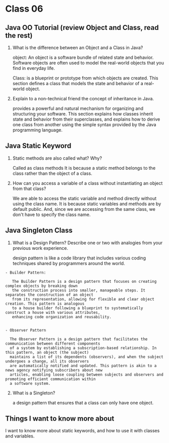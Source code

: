 # Class 06

## **Java OO Tutorial (review Object and Class, read the rest)**

   1. What is the difference between an Object and a Class in Java?

      object: An object is a software bundle of related state and behavior.
      Software objects are often used to model the real-world objects that
      you find in everyday life. 

      Class: is a blueprint or prototype from which objects are created. This 
      section defines a class that models the state and behavior of a real-world object.


   2. Explain to a non-technical friend the concept of inheritance in Java.

      provides a powerful and natural mechanism for organizing and structuring your software.
      This section explains how classes inherit state and behavior from their superclasses, and 
      explains how to derive one class from another using the simple syntax provided by the Java
      programming language.


##  **Java Static Keyword**

   
   1. Static methods are also called what? Why?

      Called as class methods
      It is because a static method belongs to the class rather than the object of a class.

   2. How can you access a variable of a class without instantiating an object from that class?

      We are able to access the static variable and method directly without using the class name. It
      is because static variables and methods are by default public. And, since we are accessing from 
      the same class, we don't have to specify the class name.


## **Java Singleton Class**

  
   1. What is a Design Pattern? Describe one or two with analogies from your previous work experience.

      design pattern is like a code library that includes various coding techniques shared by programmers around the world.

    - Builder Pattern:

       The Builder Pattern is a design pattern that focuses on creating complex objects by breaking down 
       the construction process into smaller, manageable steps. It separates the construction of an object
       from its representation, allowing for flexible and clear object creation. This pattern is analogous 
       to a house builder following a blueprint to systematically construct a house with various attributes,
       enhancing code organization and reusability.


    - Observer Pattern

      The Observer Pattern is a design pattern that facilitates the communication between different components
      of a system by establishing a subscription-based relationship. In this pattern, an object (the subject) 
      maintains a list of its dependents (observers), and when the subject undergoes a change, all its observers 
      are automatically notified and updated. This pattern is akin to a news agency notifying subscribers about new 
      articles, enabling loose coupling between subjects and observers and promoting efficient communication within
      a software system.

   2. What is a Singleton?

      a design pattern that ensures that a class can only have one object.

## Things I want to know more about

   I want to know more about static keywords, and how to use it with classes and variables. 